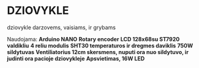 # DZIOVYKLE
dziovykle darzovems, vaisiams, ir grybams

Naudojama:
**Arduino NANO**
**Rotary encoder**
**LCD 128x68su ST7920 valdikliu**
**4 reliu modulis**
**SHT30 temperaturos ir dregmes daviklis**
**750W sildytuvas**
**Ventiliatorius 12cm skersmens, nuputi ora nuo sildytuvo, ir judinti ora pacioje dziovykleje**
**Apsvietimas, 16W LED**


